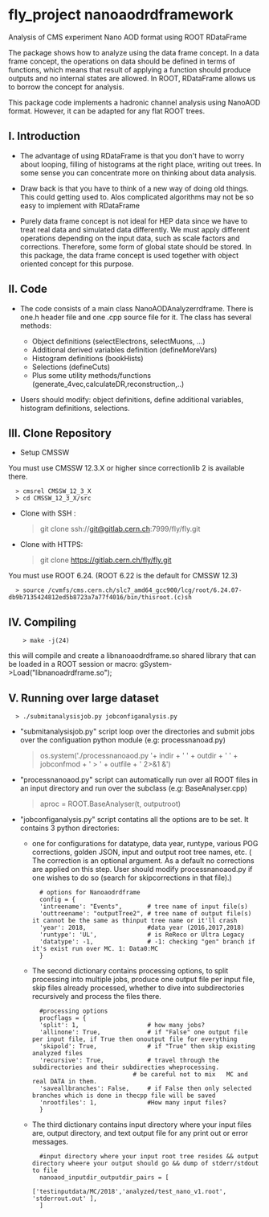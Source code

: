 # fly_project nanoaodrdframework 
Analysis of CMS experiment Nano AOD format using ROOT RDataFrame

The package shows how to analyze using the data frame concept.
In a data frame concept, the operations on data should be defined
in terms of functions, which means that result of applying
a function should produce outputs and no internal states are allowed.
In ROOT, RDataFrame allows us to borrow the concept for analysis.

This package code implements a hadronic channel analysis using NanoAOD format.
However, it can be adapted for any flat ROOT trees.

## I. Introduction

- The advantage of using RDataFrame is that you don't have to
worry about looping, filling of histograms at the right place,
writing out trees. In some sense you can concentrate more on
thinking about data analysis.

- Draw back is that you have to think of a new way of doing old things.
This could getting used to. Alos complicated algorithms may not
be so easy to implement with RDataFrame

- Purely data frame concept is not ideal for HEP data since
we have to treat real data and simulated data differently.
We must apply different operations depending on the input data,
   such as scale factors and corrections.
Therefore, some form of global state should be stored. 
In this package, the data frame concept is used together
with object oriented concept for this purpose.


## II. Code

- The code consists of a main class NanoAODAnalyzerrdframe. 
There is one.h header file and one .cpp source file for it.
The class has several methods:
    - Object definitions (selectElectrons, selectMuons, ...)
    - Additional derived variables definition (defineMoreVars)
    - Histogram definitions (bookHists)
    - Selections (defineCuts)
    - Plus some utility methods/functions (generate_4vec,calculateDR,reconstruction,..)

- Users should modify: object definitions, define additional variables, histogram definitions, selections.

## III. Clone Repository 

  * Setup CMSSW

  You must use CMSSW 12.3.X or higher since correctionlib 2 is available there.

      > cmsrel CMSSW_12_3_X
      > cd CMSSW_12_3_X/src

  * Clone with SSH :
      > git clone ssh://git@gitlab.cern.ch:7999/fly/fly.git

  * Clone with HTTPS:
      > git clone https://gitlab.cern.ch/fly/fly.git

  You must use ROOT 6.24. (ROOT 6.22 is the default for CMSSW 12.3)

      > source /cvmfs/cms.cern.ch/slc7_amd64_gcc900/lcg/root/6.24.07-db9b7135424812ed5b8723a7a77f4016/bin/thisroot.(c)sh

## IV. Compiling

        > make -j(24)

  this will compile and create a libnanoaodrdframe.so shared library that can be loaded in a ROOT session or macro:  gSystem->Load("libnanoadrdframe.so");


## V. Running over large dataset

      > ./submitanalysisjob.py jobconfiganalysis.py

  * "submitanalysisjob.py" script loop over the directories and submit jobs over the configuation python module (e.g: processnanoad.py)
      > os.system('./processnanoaod.py '+ indir + ' ' + outdir + ' ' + jobconfmod  + ' > ' + outfile + ' 2>&1 &')

  * "processnanoaod.py" script can automatically run over all ROOT files in an input directory and run over the subclass (e.g: BaseAnalyser.cpp)
      > aproc = ROOT.BaseAnalyser(t, outputroot)

  * "jobconfiganalysis.py" script contatins all the options are to be set. It contains 3 python directories:
    * one for configurations for datatype, data year, runtype, various POG corrections, golden JSON, input and output root tree names, etc. ( The correction is an optional argument. As a default no corrections are applied on this step. User should modify processnanoaod.py if one wishes to do so (search for skipcorrections in that file).)
       
            # options for Nanoaodrdframe
            config = {
            'intreename': "Events",       # tree name of input file(s)
            'outtreename': "outputTree2", # tree name of output file(s) it cannot be the same as thinput tree name or it'll crash
            'year': 2018,                 #data year (2016,2017,2018)
            'runtype': 'UL',              # is ReReco or Ultra Legacy
            'datatype': -1,               # -1: checking "gen" branch if it's exist run over MC. 1: Data0:MC
            }

    * The second dictionary contains processing options, to split processing into multiple jobs, produce one output file per input file, skip files already processed, whether to dive into subdirectories recursively and process the files there. 
       
            #processing options
            procflags = {
            'split': 1,                   # how many jobs?
            'allinone': True,             # if "False" one output file per input file, if True then onoutput file for everything
            'skipold': True,              # if "True" then skip existing analyzed files
            'recursive': True,            # travel through the subdirectories and their subdirecties wheprocessing.
                                      # be careful not to mix   MC and real DATA in them.
            'saveallbranches': False,     # if False then only selected branches which is done in thecpp file will be saved
            'nrootfiles': 1,              #How many input files?
            }
    
    * The third dictionary contains input directory where your input files are, output directory, and text output file for any print out or error messages.

            #input directory where your input root tree resides && output directory wheere your output should go && dump of stderr/stdout to file
            nanoaod_inputdir_outputdir_pairs = [
                    ['testinputdata/MC/2018','analyzed/test_nano_v1.root', 'stderrout.out' ],
            ]

